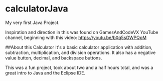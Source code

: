 # calculatorJava
My very first Java Project.

Inspiration and direction in this was found on GamesAndCodeVX YouTube channel, beginning with this video: https://youtu.be/bXq5sGWPQpM

##About this Calculator
It's a basic calculator application with addition, subtraction, multiplication, and division operations. It also has a negative value button, decimal, and backspace buttons.

This was a fun project, took about two and a half hours total, and was a great intro to Java and the Eclipse IDE.